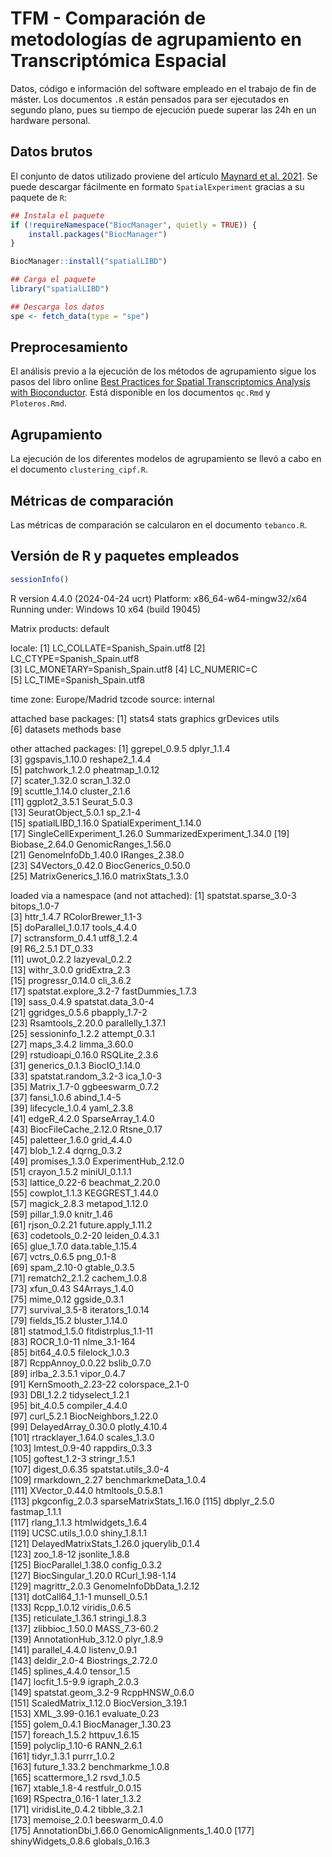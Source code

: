 # TFM - Comparación de metodologías de agrupamiento en Transcriptómica Espacial

Datos, código e información del software empleado en el trabajo de fin de máster. Los documentos `.R` están pensados para ser ejecutados en segundo plano, pues su tiempo de ejecución puede superar las 24h en un hardware personal.

## Datos brutos

El conjunto de datos utilizado proviene del artículo [Maynard et al. 2021](https://www.nature.com/articles/s41593-020-00787-0).
Se puede descargar fácilmente en formato `SpatialExperiment` gracias a su paquete de `R`:

``` r
## Instala el paquete
if (!requireNamespace("BiocManager", quietly = TRUE)) {
    install.packages("BiocManager")
}

BiocManager::install("spatialLIBD")

## Carga el paquete
library("spatialLIBD")

## Descarga los datos 
spe <- fetch_data(type = "spe")
```

## Preprocesamiento

El análisis previo a la ejecución de los métodos de agrupamiento sigue los pasos del libro online [Best Practices for Spatial Transcriptomics Analysis with Bioconductor](https://lmweber.org/BestPracticesST/). Está disponible en los documentos `qc.Rmd` y `Ploteros.Rmd`.

## Agrupamiento

La ejecución de los diferentes modelos de agrupamiento se llevó a cabo en el documento `clustering_cipf.R`. 

## Métricas de comparación

Las métricas de comparación se calcularon en el documento `tebanco.R`.

## Versión de R y paquetes empleados

``` r
sessionInfo()
```
R version 4.4.0 (2024-04-24 ucrt)
Platform: x86_64-w64-mingw32/x64
Running under: Windows 10 x64 (build 19045)

Matrix products: default


locale:
[1] LC_COLLATE=Spanish_Spain.utf8 
[2] LC_CTYPE=Spanish_Spain.utf8   
[3] LC_MONETARY=Spanish_Spain.utf8
[4] LC_NUMERIC=C                  
[5] LC_TIME=Spanish_Spain.utf8    

time zone: Europe/Madrid
tzcode source: internal

attached base packages:
[1] stats4    stats     graphics  grDevices utils    
[6] datasets  methods   base     

other attached packages:
 [1] ggrepel_0.9.5               dplyr_1.1.4                
 [3] ggspavis_1.10.0             reshape2_1.4.4             
 [5] patchwork_1.2.0             pheatmap_1.0.12            
 [7] scater_1.32.0               scran_1.32.0               
 [9] scuttle_1.14.0              cluster_2.1.6              
[11] ggplot2_3.5.1               Seurat_5.0.3               
[13] SeuratObject_5.0.1          sp_2.1-4                   
[15] spatialLIBD_1.16.0          SpatialExperiment_1.14.0   
[17] SingleCellExperiment_1.26.0 SummarizedExperiment_1.34.0
[19] Biobase_2.64.0              GenomicRanges_1.56.0       
[21] GenomeInfoDb_1.40.0         IRanges_2.38.0             
[23] S4Vectors_0.42.0            BiocGenerics_0.50.0        
[25] MatrixGenerics_1.16.0       matrixStats_1.3.0          

loaded via a namespace (and not attached):
  [1] spatstat.sparse_3.0-3     bitops_1.0-7             
  [3] httr_1.4.7                RColorBrewer_1.1-3       
  [5] doParallel_1.0.17         tools_4.4.0              
  [7] sctransform_0.4.1         utf8_1.2.4               
  [9] R6_2.5.1                  DT_0.33                  
 [11] uwot_0.2.2                lazyeval_0.2.2           
 [13] withr_3.0.0               gridExtra_2.3            
 [15] progressr_0.14.0          cli_3.6.2                
 [17] spatstat.explore_3.2-7    fastDummies_1.7.3        
 [19] sass_0.4.9                spatstat.data_3.0-4      
 [21] ggridges_0.5.6            pbapply_1.7-2            
 [23] Rsamtools_2.20.0          parallelly_1.37.1        
 [25] sessioninfo_1.2.2         attempt_0.3.1            
 [27] maps_3.4.2                limma_3.60.0             
 [29] rstudioapi_0.16.0         RSQLite_2.3.6            
 [31] generics_0.1.3            BiocIO_1.14.0            
 [33] spatstat.random_3.2-3     ica_1.0-3                
 [35] Matrix_1.7-0              ggbeeswarm_0.7.2         
 [37] fansi_1.0.6               abind_1.4-5              
 [39] lifecycle_1.0.4           yaml_2.3.8               
 [41] edgeR_4.2.0               SparseArray_1.4.0        
 [43] BiocFileCache_2.12.0      Rtsne_0.17               
 [45] paletteer_1.6.0           grid_4.4.0               
 [47] blob_1.2.4                dqrng_0.3.2              
 [49] promises_1.3.0            ExperimentHub_2.12.0     
 [51] crayon_1.5.2              miniUI_0.1.1.1           
 [53] lattice_0.22-6            beachmat_2.20.0          
 [55] cowplot_1.1.3             KEGGREST_1.44.0          
 [57] magick_2.8.3              metapod_1.12.0           
 [59] pillar_1.9.0              knitr_1.46               
 [61] rjson_0.2.21              future.apply_1.11.2      
 [63] codetools_0.2-20          leiden_0.4.3.1           
 [65] glue_1.7.0                data.table_1.15.4        
 [67] vctrs_0.6.5               png_0.1-8                
 [69] spam_2.10-0               gtable_0.3.5             
 [71] rematch2_2.1.2            cachem_1.0.8             
 [73] xfun_0.43                 S4Arrays_1.4.0           
 [75] mime_0.12                 ggside_0.3.1             
 [77] survival_3.5-8            iterators_1.0.14         
 [79] fields_15.2               bluster_1.14.0           
 [81] statmod_1.5.0             fitdistrplus_1.1-11      
 [83] ROCR_1.0-11               nlme_3.1-164             
 [85] bit64_4.0.5               filelock_1.0.3           
 [87] RcppAnnoy_0.0.22          bslib_0.7.0              
 [89] irlba_2.3.5.1             vipor_0.4.7              
 [91] KernSmooth_2.23-22        colorspace_2.1-0         
 [93] DBI_1.2.2                 tidyselect_1.2.1         
 [95] bit_4.0.5                 compiler_4.4.0           
 [97] curl_5.2.1                BiocNeighbors_1.22.0     
 [99] DelayedArray_0.30.0       plotly_4.10.4            
[101] rtracklayer_1.64.0        scales_1.3.0             
[103] lmtest_0.9-40             rappdirs_0.3.3           
[105] goftest_1.2-3             stringr_1.5.1            
[107] digest_0.6.35             spatstat.utils_3.0-4     
[109] rmarkdown_2.27            benchmarkmeData_1.0.4    
[111] XVector_0.44.0            htmltools_0.5.8.1        
[113] pkgconfig_2.0.3           sparseMatrixStats_1.16.0 
[115] dbplyr_2.5.0              fastmap_1.1.1            
[117] rlang_1.1.3               htmlwidgets_1.6.4        
[119] UCSC.utils_1.0.0          shiny_1.8.1.1            
[121] DelayedMatrixStats_1.26.0 jquerylib_0.1.4          
[123] zoo_1.8-12                jsonlite_1.8.8           
[125] BiocParallel_1.38.0       config_0.3.2             
[127] BiocSingular_1.20.0       RCurl_1.98-1.14          
[129] magrittr_2.0.3            GenomeInfoDbData_1.2.12  
[131] dotCall64_1.1-1           munsell_0.5.1            
[133] Rcpp_1.0.12               viridis_0.6.5            
[135] reticulate_1.36.1         stringi_1.8.3            
[137] zlibbioc_1.50.0           MASS_7.3-60.2            
[139] AnnotationHub_3.12.0      plyr_1.8.9               
[141] parallel_4.4.0            listenv_0.9.1            
[143] deldir_2.0-4              Biostrings_2.72.0        
[145] splines_4.4.0             tensor_1.5               
[147] locfit_1.5-9.9            igraph_2.0.3             
[149] spatstat.geom_3.2-9       RcppHNSW_0.6.0           
[151] ScaledMatrix_1.12.0       BiocVersion_3.19.1       
[153] XML_3.99-0.16.1           evaluate_0.23            
[155] golem_0.4.1               BiocManager_1.30.23      
[157] foreach_1.5.2             httpuv_1.6.15            
[159] polyclip_1.10-6           RANN_2.6.1               
[161] tidyr_1.3.1               purrr_1.0.2              
[163] future_1.33.2             benchmarkme_1.0.8        
[165] scattermore_1.2           rsvd_1.0.5               
[167] xtable_1.8-4              restfulr_0.0.15          
[169] RSpectra_0.16-1           later_1.3.2              
[171] viridisLite_0.4.2         tibble_3.2.1             
[173] memoise_2.0.1             beeswarm_0.4.0           
[175] AnnotationDbi_1.66.0      GenomicAlignments_1.40.0 
[177] shinyWidgets_0.8.6        globals_0.16.3  



